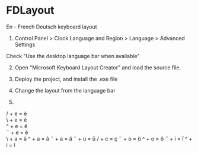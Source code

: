 # FDLayout
En - French Deutsch keyboard layout

1) Control Panel > Clock Language and Region > Language > Advanced Settings 

Check "Use the desktop language bar when available" 

2) Open "Microsoft Keyboard Layout Creator" and load the source file. 

3) Deploy the project, and install the .exe file

4) Change the layout from the language bar

5) 
 / + e = é                                                
 \ + e = è                               
 ^ + e = ê                             
 ¨ + e = ë                              
 \ + a = à 
 ^ + a = â
 ¨ + a = ä
 ¨ + u = ü
 / + c = ç
 ¨ + o = ö
 ^ + o = ô 
 ¨ + i = ï 
 ^ + i = î
